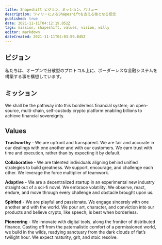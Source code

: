 ```yaml
---
title: Shapeshift ビジョン、ミッション、バリュー
description: ウィリーによるShapeshiftを支える核となる信念
published: true
date: 2021-11-11T04:12:19.852Z
tags: mission, shapeshift, values, vision, willy
editor: markdown
dateCreated: 2021-11-11T04:03:59.845Z
---
```


## ビジョン
私たちは、オープンで分散型のプロトコル上に、ボーダーレスな金融システムを構築する事を構想しています。

## ミッション
We shall be the pathway into this borderless financial system; an open-source, multi-chain, self-custody crypto platform enabling billions to achieve financial sovereignty.

## Values

**Trustworthy** - We are upfront and transparent. We are fair and accurate in our dealings with one another and with our customers. We earn trust with time and execution, rather than by expecting it by default.

**Collaborative** - We are talented individuals aligning behind unified strategies to build greatness. We support, encourage, and challenge each other. We leverage the force multiplier of teamwork.

**Adaptive** - We are a decentralized startup in an experimental new industry straight out of a sci-fi novel. We embrace volatility. We observe, react, endure, and move through every challenge and obstacle brought upon us.

**Spirited** - We are playful and passionate. We engage sincerely with one another and with the world. We pour art, character, and conviction into our products and believe crypto, like speech, is best when borderless.

**Pioneering** - We innovate with digital tools, along the frontier of distributed finance. Casting off from the paternalistic comfort of a permissioned world, we build in the wilds, readying sanctuary from the dark clouds of fiat’s twilight hour. We expect maturity, grit, and stoic resolve.